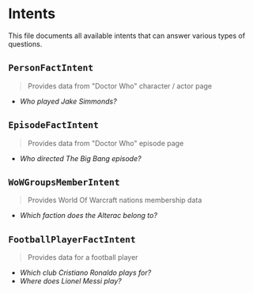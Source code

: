 Intents
=======
This file documents all available intents that can answer various types of questions.

## `PersonFactIntent`
> Provides data from "Doctor Who" character / actor page

* _Who played Jake Simmonds?_

## `EpisodeFactIntent`
> Provides data from "Doctor Who" episode page

* _Who directed The Big Bang episode?_

## `WoWGroupsMemberIntent`
> Provides World Of Warcraft nations membership data

* _Which faction does the Alterac belong to?_

## `FootballPlayerFactIntent`
> Provides data for a football player

* _Which club Cristiano Ronaldo plays for?_
* _Where does Lionel Messi play?_
